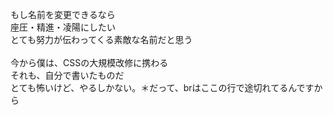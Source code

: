 もし名前を変更できるなら<br>
座圧・精進・凌陽にしたい<br>
とても努力が伝わってくる素敵な名前だと思う<br>
<br>
今から僕は、CSSの大規模改修に携わる<br>
それも、自分で書いたものだ<br>
とても怖いけど、やるしかない。＊だって、brはここの行で途切れてるんですから
